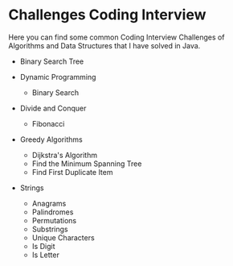 # Challenges Coding Interview

Here you can find some common Coding Interview Challenges of Algorithms and Data Structures that I have solved in Java.


- Binary Search Tree

- Dynamic Programming
  - Binary Search

- Divide and Conquer
  - Fibonacci

- Greedy Algorithms
  - Dijkstra's Algorithm
  - Find the Minimum Spanning Tree
  - Find First Duplicate Item

- Strings
    - Anagrams
    - Palindromes
    - Permutations
    - Substrings
    - Unique Characters
    - Is Digit
    - Is Letter
